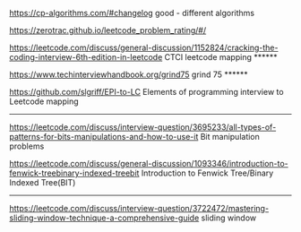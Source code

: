 https://cp-algorithms.com/#changelog
good - different algorithms 

https://zerotrac.github.io/leetcode_problem_rating/#/

https://leetcode.com/discuss/general-discussion/1152824/cracking-the-coding-interview-6th-edition-in-leetcode
CTCI leetcode mapping  ******

https://www.techinterviewhandbook.org/grind75
grind 75  ******

https://github.com/slgriff/EPI-to-LC
Elements of programming interview to Leetcode mapping



-------------------------------------------------

https://leetcode.com/discuss/interview-question/3695233/all-types-of-patterns-for-bits-manipulations-and-how-to-use-it
Bit manipulation problems

https://leetcode.com/discuss/general-discussion/1093346/introduction-to-fenwick-treebinary-indexed-treebit
Introduction to Fenwick Tree/Binary Indexed Tree(BIT)

----------

https://leetcode.com/discuss/interview-question/3722472/mastering-sliding-window-technique-a-comprehensive-guide
sliding window

